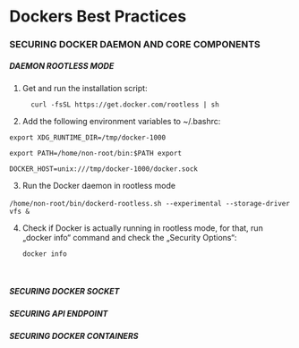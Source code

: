 # Dockers Best Practices



### SECURING DOCKER DAEMON AND CORE COMPONENTS



##### DAEMON ROOTLESS MODE



1. Get and run the installation script:

   `  curl -fsSL https://get.docker.com/rootless | sh`

2.  Add the following environment variables to ~/.bashrc:

   ` export XDG_RUNTIME_DIR=/tmp/docker-1000 ` 

   `export PATH=/home/non-root/bin:$PATH export `

   `DOCKER_HOST=unix:///tmp/docker-1000/docker.sock`

3. Run the Docker daemon in rootless mode

​	`/home/non-root/bin/dockerd-rootless.sh --experimental --storage-driver vfs &` 

4. Check if Docker is actually running in rootless mode, for that, run „docker info“ command and  check the „Security Options“:

   `docker info`

​	

##### SECURING DOCKER SOCKET

##### SECURING API ENDPOINT

##### SECURING DOCKER CONTAINERS
